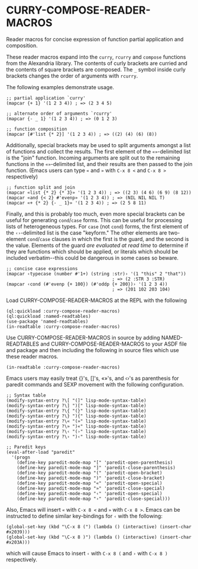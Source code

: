 # CURRY-COMPOSE-READER-MACROS

Reader macros for concise expression of function partial application
and composition.

These reader macros expand into the `curry`, `rcurry` and `compose`
functions from the Alexandria library.  The contents of curly brackets
are curried and the contents of square brackets are composed.  The `_`
symbol inside curly brackets changes the order of arguments with
`rcurry`.

The following examples demonstrate usage.

    ;; partial application `curry'
    (mapcar {+ 1} '(1 2 3 4)) ; => (2 3 4 5)

    ;; alternate order of arguments `rcurry'
    (mapcar {- _ 1} '(1 2 3 4)) ; => (0 1 2 3)

    ;; function composition
    (mapcar [#'list {* 2}] '(1 2 3 4)) ; => ((2) (4) (6) (8))

Additionally, special brackets may be used to split arguments amongst
a list of functions and collect the results.  The first element of the
`«»`-delimited list is the "join" function.  Incoming arguments are
split out to the remaining functions in the `«»`-delimited list, and
their results are then passed to the join function.  (Emacs users can
type `«` and `»` with `C-x 8 <` and `C-x 8 >` respectively)

    ;; function split and join
    (mapcar «list {* 2} {* 3}» '(1 2 3 4)) ; => ((2 3) (4 6) (6 9) (8 12))
    (mapcar «and {< 2} #'evenp» '(1 2 3 4)) ; => (NIL NIL NIL T)
    (mapcar «+ {* 2} {- _ 1}» '(1 2 3 4)) ; => (2 5 8 11)

Finally, and this is probably too much, even more special brackets can
be useful for generating `cond`/`case` forms.  This can be useful for
processing lists of heterogeneous types.  For `case` (not `cond`)
forms, the first element of the `‹›`-delimited list is the case
"keyform."  The other elements are two-element `cond`/`case` clauses
in which the first is the guard, and the second is the value.
Elements of the guard *are evaluated at read time* to determine if
they are functions which should be applied, or literals which should
be included verbatim--this could be dangerous in some cases so beware.

    ;; concise case expressions
    (mapcar ‹typecase (number #'1+) (string :str)› '(1 "this" 2 "that"))
                                            ; => (2 :STR 3 :STR)
    (mapcar ‹cond (#'evenp {+ 100}) (#'oddp {+ 200})› '(1 2 3 4))
                                            ; => (201 102 203 104)

Load CURRY-COMPOSE-READER-MACROS at the REPL with the following

    (ql:quickload :curry-compose-reader-macros)
    (ql:quickload :named-readtables)
    (use-package 'named-readtables)
    (in-readtable :curry-compose-reader-macros)

Use CURRY-COMPOSE-READER-MACROS in source by adding NAMED-READTABLES
and CURRY-COMPOSE-READER-MACROS to your ASDF file and package and then
including the following in source files which use these reader macros.

    (in-readtable :curry-compose-reader-macros)

Emacs users may easily treat {}'s, []'s, «»'s, and ‹›'s as
parenthesis for paredit commands and SEXP movement with the
following configuration.

    ;; Syntax table
    (modify-syntax-entry ?\[ "(]" lisp-mode-syntax-table)
    (modify-syntax-entry ?\] ")[" lisp-mode-syntax-table)
    (modify-syntax-entry ?\{ "(}" lisp-mode-syntax-table)
    (modify-syntax-entry ?\} "){" lisp-mode-syntax-table)
    (modify-syntax-entry ?\« "(»" lisp-mode-syntax-table)
    (modify-syntax-entry ?\» ")«" lisp-mode-syntax-table)
    (modify-syntax-entry ?\‹ "(›" lisp-mode-syntax-table)
    (modify-syntax-entry ?\› ")‹" lisp-mode-syntax-table)

    ;; Paredit keys
    (eval-after-load "paredit"
      '(progn
        (define-key paredit-mode-map "[" 'paredit-open-parenthesis)
        (define-key paredit-mode-map "]" 'paredit-close-parenthesis)
        (define-key paredit-mode-map "(" 'paredit-open-bracket)
        (define-key paredit-mode-map ")" 'paredit-close-bracket)
        (define-key paredit-mode-map "«" 'paredit-open-special)
        (define-key paredit-mode-map "»" 'paredit-close-special)
        (define-key paredit-mode-map "‹" 'paredit-open-special)
        (define-key paredit-mode-map "›" 'paredit-close-special)))

Also, Emacs will insert `«` with `C-x 8 <` and `»` with `C-x 8 >`.
Emacs can be instructed to define similar key-bindings for `‹` with
the following:

    (global-set-key (kbd "\C-x 8 (") (lambda () (interactive) (insert-char #x2039)))
    (global-set-key (kbd "\C-x 8 )") (lambda () (interactive) (insert-char #x203A)))

which will cause Emacs to insert `‹` with `C-x 8 (` and `›` with
`C-x 8 )` respectively.
